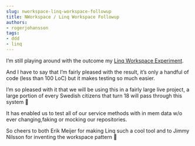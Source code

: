 ```yaml
---
slug: nworkspace-linq-workspace-followup
title: NWorkspace / Linq Workspace Followup
authors:
- rogerjohansson
tags:
- ddd
- linq
---
```

I’m still playing around with the outcome my [Linq Workspace Experiment](http://rogeralsing.com/2008/07/03/ddd-nworkspace-experiment/).

<!-- truncate -->

And I have to say that I’m fairly pleased with the result, it’s only a handful of code (less than 100 LoC) but it makes testing so much easier.

I’m so pleased with it that we will be using this in a fairly large live project, a large portion of every Swedish citizens that turn 18 will pass through this system 🙂

It has enabled us to test all of our service methods with in mem data w/o ever changing,faking or mocking our repositories.

So cheers to both Erik Meijer for making Linq such a cool tool and to Jimmy Nilsson for inventing the workspace pattern 🙂

